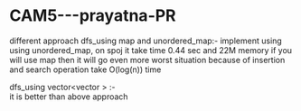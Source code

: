 # CAM5---prayatna-PR
different approach
dfs_using map and unordered_map:- 
       implement using using unordered_map, on spoj it take  time 0.44 sec and 22M memory 
       if you will use map then it will go even more worst situation because of insertion          and search operation take O(log(n)) time
       
dfs_using vector<vector<int> > :-       
       it is better than above approach 
